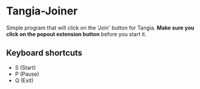 # Tangia-Joiner
Simple program that will click on the 'Join' button for Tangia. **Make sure you click on the popout extension button** before you start it.

## Keyboard shortcuts

- S (Start)
- P (Pause)
- Q (Exit)
